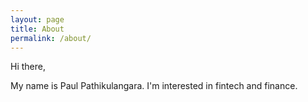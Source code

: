 ```yaml
---
layout: page
title: About
permalink: /about/
---
```


Hi there,

My name is Paul Pathikulangara. I'm interested in fintech and finance.
